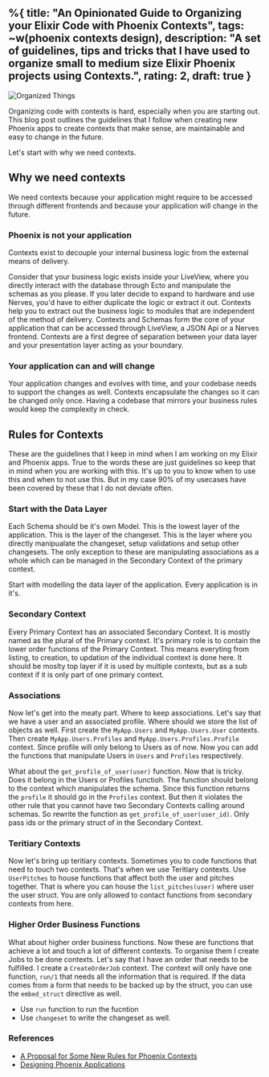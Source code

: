 %{
  title: "An Opinionated Guide to Organizing your Elixir Code with Phoenix Contexts",
  tags: ~w(phoenix contexts design),
  description: "A set of guidelines, tips and tricks that I have used to organize small to medium size Elixir Phoenix projects using Contexts.",
  rating: 2,
  draft: true
}
---

![Organized Things](/images/organized-things.jpeg)

Organizing code with contexts is hard, especially when you are starting out. This blog post outlines the guidelines that I follow when creating new Phoenix apps to create contexts that make sense, are maintainable and easy to change in the future.

Let's start with why we need contexts.

## Why we need contexts
We need contexts because your application might require to be accessed through different frontends and because your application will change in the future.

### Phoenix is not your application
Contexts exist to decouple your internal business logic from the external means of delivery. 

Consider that your business logic exists inside your LiveView, where you directly interact with the database through Ecto and manipulate the schemas as you please. If you later decide to expand to hardware and use Nerves, you'd have to either duplicate the logic or extract it out. Contexts help you to extract out the business logic to modules that are independent of the method of delivery. Contexts and Schemas form the core of your application that can be accessed through LiveView, a JSON Api or a Nerves frontend. Contexts are a first degree of separation between your data layer and your presentation layer acting as your boundary.

### Your application can and will change
Your application changes and evolves with time, and your codebase needs to support the changes as well. Contexts encapsulate the changes so it can be changed only once. Having a codebase that mirrors your business rules would keep the complexity in check.

## Rules for Contexts
These are the guidelines that I keep in mind when I am working on my Elixir and Phoenix apps. True to the words these are just guidelines so keep that in mind when you are working with this. It's up to you to know when to use this and when to not use this. But in my case 90% of my usecases have been covered by these that I do not deviate often.

### Start with the Data Layer
Each Schema should be it's own Model. This is the lowest layer of the application. This is the layer of the changeset. This is the layer where you directly manipualate the changeset, setup validations and setup other changesets. The only exception to these are manipulating associations as a whole which can be managed in the Secondary Context of the primary context.

Start with modelling the data layer of the application. Every application is in it's.

### Secondary Context
Every Primary Context has an associated Secondary Context. It is mostly named as the plural of the Primary context. It's primary role is to contain the lower order functions of the Primary Context. This means everyting from listing, to creation, to updation of the individual context is done here. It should be moslty top layer if it is used by multiple contexts, but as a sub context if it is only part of one primary context.

### Associations
Now let's get into the meaty part. Where to keep associations. Let's say that we have a user and an associated profile. Where should we store the list of objects as well. First create the `MyApp.Users` and `MyApp.Users.User` contexts. Then create `MyApp.Users.Profiles` and `MyApp.Users.Profiles.Profile` context. Since profile will only belong to Users as of now. Now you can add the functions that manipulate Users in `Users` and `Profiles` respectively.

What about the `get_profile_of_user(user)` function. Now that is tricky. Does it belong in the Users or Profiles functioh. The function should belong to the context which manipulates the schema. Since this function returns the `profile` it should go in the `Profiles` context. But then it violates the other rule that you cannot have two Secondary Contexts calling around schemas. So rewrite the function as `get_profile_of_user(user_id)`. Only pass ids or the primary struct of in the Secondary Context.

### Teritiary Contexts
Now let's bring up teritiary contexts. Sometimes you to code functions that need to touch two contexts. That's when we use Teritiary contexts. Use `UserPitches` to house functions that affect both the user and pitches together. That is where you can house the `list_pitches(user)` where user the user struct. You are only allowed to contact functions from secondary contexts from here.

### Higher Order Business Functions
What about higher order business functions. Now these are functions that achieve a lot and touch a lot of different contexts. To organise them I create Jobs to be done contexts. Let's say that I have an order that needs to be fulfilled. I create a `CreateOrderJob` context. The context will only have one function, `run/1` that needs all the information that is required. If the data comes from a form that needs to be backed up by the struct, you can use the `embed_struct` directive as well.

- Use `run` function to run the fucntion
- Use `changeset` to write the changeset as well.

### References
 - [A Proposal for Some New Rules for Phoenix Contexts](https://devonestes.com/a-proposal-for-context-rules)
 - [Designing Phoenix Applications]()
